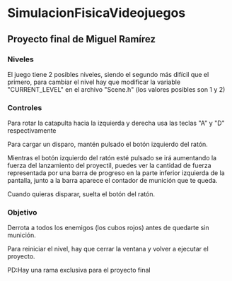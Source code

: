# SimulacionFisicaVideojuegos
## Proyecto final de Miguel Ramírez

### Niveles
El juego tiene 2 posibles niveles, siendo el segundo más difícil que el primero, para cambiar el nivel hay que modificar la variable "CURRENT_LEVEL" en el archivo "Scene.h" (los valores posibles son 1 y 2)

### Controles
Para rotar la catapulta hacia la izquierda y derecha usa las teclas "A" y "D" respectivamente

Para cargar un disparo, mantén pulsado el botón izquierdo del ratón.

Mientras el botón izquierdo del ratón esté pulsado se irá aumentando la fuerza del lanzamiento del proyectil, puedes ver la cantidad de fuerza representada por una barra de progreso en la parte inferior izquierda de la pantalla, junto a la 
barra aparece el contador de munición que te queda.

Cuando quieras disparar, suelta el botón del ratón.

### Objetivo
Derrota a todos los enemigos (los cubos rojos) antes de quedarte sin munición.

Para reiniciar el nivel, hay que cerrar la ventana y volver a ejecutar el proyecto.

PD:Hay una rama exclusiva para el proyecto final
